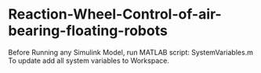 # Reaction-Wheel-Control-of-air-bearing-floating-robots
Before Running any Simulink Model, run MATLAB script: 
SystemVariables.m
To update add all system variables to Workspace.
